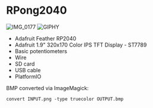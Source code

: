 # RPong2040

![IMG_0177](https://user-images.githubusercontent.com/56702533/177210177-99a391de-5586-4496-980f-2de0833c8f42.jpeg)
![GIPHY](https://user-images.githubusercontent.com/56702533/180892299-964e7a26-a2fc-4f93-abfa-0949fa48489a.gif)

* Adafruit Feather RP2040
* Adafruit 1.9" 320x170 Color IPS TFT Display - ST7789
* Basic potentiometers
* Wire
* SD card
* USB cable
* PlatformIO

BMP converted via ImageMagick:
```
convert INPUT.png -type truecolor OUTPUT.bmp
```
